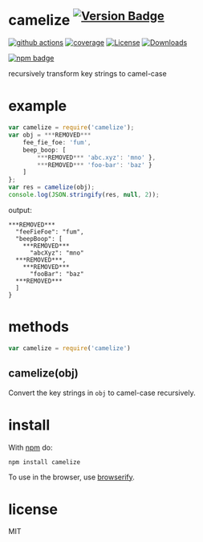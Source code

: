 # camelize <sup>[![Version Badge][npm-version-svg]][package-url]</sup>

[![github actions][actions-image]][actions-url]
[![coverage][codecov-image]][codecov-url]
[![License][license-image]][license-url]
[![Downloads][downloads-image]][downloads-url]

[![npm badge][npm-badge-png]][package-url]

recursively transform key strings to camel-case

# example

``` js
var camelize = require('camelize');
var obj = ***REMOVED***
    fee_fie_foe: 'fum',
    beep_boop: [
        ***REMOVED*** 'abc.xyz': 'mno' },
        ***REMOVED*** 'foo-bar': 'baz' }
    ]
};
var res = camelize(obj);
console.log(JSON.stringify(res, null, 2));
```

output:

```
***REMOVED***
  "feeFieFoe": "fum",
  "beepBoop": [
    ***REMOVED***
      "abcXyz": "mno"
  ***REMOVED***,
    ***REMOVED***
      "fooBar": "baz"
  ***REMOVED***
  ]
}
```

# methods

``` js
var camelize = require('camelize')
```

## camelize(obj)

Convert the key strings in `obj` to camel-case recursively.

# install

With [npm](https://npmjs.org) do:

```
npm install camelize
```

To use in the browser, use [browserify](http://browserify.org).

# license

MIT

[package-url]: https://npmjs.org/package/camelize
[npm-version-svg]: https://versionbadg.es/ljharb/camelize.svg
[deps-svg]: https://david-dm.org/ljharb/camelize.svg
[deps-url]: https://david-dm.org/ljharb/camelize
[dev-deps-svg]: https://david-dm.org/ljharb/camelize/dev-status.svg
[dev-deps-url]: https://david-dm.org/ljharb/camelize#info=devDependencies
[npm-badge-png]: https://nodei.co/npm/camelize.png?downloads=true&stars=true
[license-image]: https://img.shields.io/npm/l/camelize.svg
[license-url]: LICENSE
[downloads-image]: https://img.shields.io/npm/dm/camelize.svg
[downloads-url]: https://npm-stat.com/charts.html?package=camelize
[codecov-image]: https://codecov.io/gh/ljharb/camelize/branch/main/graphs/badge.svg
[codecov-url]: https://app.codecov.io/gh/ljharb/camelize/
[actions-image]: https://img.shields.io/endpoint?url=https://github-actions-badge-u3jn4tfpocch.runkit.sh/ljharb/camelize
[actions-url]: https://github.com/ljharb/camelize/actions
